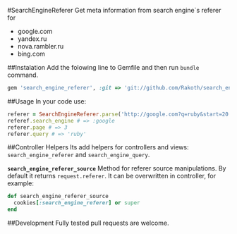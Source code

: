 #SearchEngineReferer
Get meta information from search engine`s referer for

* google.com
* yandex.ru
* nova.rambler.ru
* bing.com

##Instalation
Add the folowing line to Gemfile and then run `bundle` command.

```ruby
gem 'search_engine_referer', :git => 'git://github.com/Rakoth/search_engine_referer.git'
```

##Usage
In your code use:

```ruby
referer = SearchEngineReferer.parse('http://google.com?q=ruby&start=20')
referef.search_engine # => :google
referer.page # => 3
referer.query # => 'ruby'
```

##Controller Helpers
Its add helpers for controllers and views: `search_engine_referer` and `search_engine_query`.

**`search_engine_referer_source`**
Method for referer source manipulations.
By default it returns `request.referer`. It can be overwritten in controller, for example:

```ruby
def search_engine_referer_source
  cookies[:search_engine_referer] or super
end
```

##Development
Fully tested pull requests are welcome.
